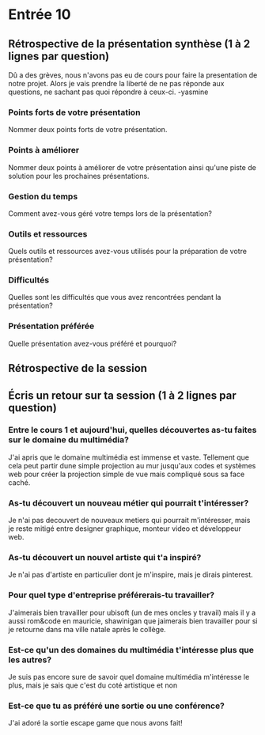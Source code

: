 # Entrée 10
## Rétrospective de la présentation synthèse (1 à 2 lignes par question)
Dû a des grèves, nous n'avons pas eu de cours pour faire la presentation de notre projet. Alors je vais prendre la liberté de ne pas réponde aux questions, ne sachant pas quoi répondre à ceux-ci.    -yasmine
### Points forts de votre présentation 
Nommer deux points forts de votre présentation.

### Points à améliorer
Nommer deux points à améliorer de votre présentation ainsi qu'une piste de solution pour les prochaines présentations. 

### Gestion du temps
Comment avez-vous géré votre temps lors de la présentation?

### Outils et ressources
Quels outils et ressources avez-vous utilisés pour la préparation de votre présentation?

### Difficultés
Quelles sont les difficultés que vous avez rencontrées pendant la présentation?

### Présentation préférée
Quelle présentation avez-vous préféré et pourquoi?

## Rétrospective de la session
## Écris un retour sur ta session (1 à 2 lignes par question)

### Entre le cours 1 et aujourd'hui, quelles découvertes as-tu faites sur le domaine du multimédia? 
J'ai apris que le domaine multimédia est immense et vaste. Tellement que cela peut partir dune simple projection au mur jusqu'aux codes et systèmes web pour créer la projection simple de vue mais compliqué sous sa face caché.
### As-tu découvert un nouveau métier qui pourrait t'intéresser? 
Je n'ai pas decouvert de nouveaux metiers qui pourrait m'intéresser, mais je reste mitigé entre designer graphique, monteur video  et développeur web.
### As-tu découvert un nouvel artiste qui t'a inspiré? 
Je n'ai pas d'artiste en particulier dont je m'inspire, mais je dirais pinterest.
### Pour quel type d'entreprise préférerais-tu travailler? 
J'aimerais bien travailler pour ubisoft (un de mes oncles y travail) mais il y a aussi rom&code en mauricie, shawinigan que jaimerais bien travailler pour si je retourne dans ma ville natale après le collège.
### Est-ce qu'un des domaines du multimédia t'intéresse plus que les autres? 
Je suis pas encore sure de savoir quel domaine multimédia m'intéresse le plus, mais je sais que c'est du coté artistique et non 
### Est-ce que tu as préféré une sortie ou une conférence?
J'ai adoré la sortie escape game que nous avons fait!
